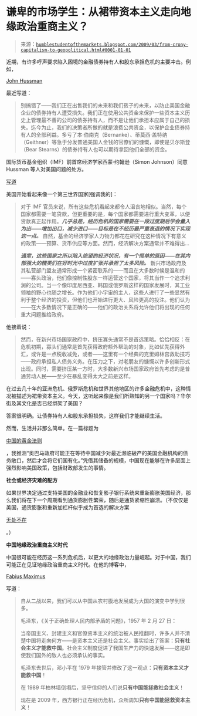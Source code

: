 <!--yml

类别：未分类

日期：2024-05-18 00:56:21

-->

# 谦卑的市场学生：从裙带资本主义走向地缘政治重商主义？

> 来源：[`humblestudentofthemarkets.blogspot.com/2009/03/from-crony-capitalism-to-geopolitical.html#0001-01-01`](https://humblestudentofthemarkets.blogspot.com/2009/03/from-crony-capitalism-to-geopolitical.html#0001-01-01)

近期，有许多呼声要求陷入困境的金融债券持有人和股东承担危机的主要冲击。例如，

[John Hussman](http://www.hussmanfunds.com/wmc/wmc090323.htm)

最近写道：

> 别搞错了——我们正在出售我们的未来和我们孩子的未来，以防止美国金融企业的债券持有人遭受损失。我们正在使用公共资金来保护一些资本主义历史上管理最不善的公司的债券持有人，而不是让他们承担本应属于自己的损失。迄今为止，我们的决策者所做的就是浪费公共资金，以保护企业债券持有人的全部利益。多亏了本·伯南克（Bernanke）、蒂莫西·盖特纳（Geithner）等急于分发普通美国人金钱的官僚们的慷慨，即使是贝尔斯登（Bear Stearns）的债券持有人也可以期待拿回他们全部的资金。

国际货币基金组织（IMF）前首席经济学家西蒙·约翰逊（Simon Johnson）同意 Hussman 等人对美国问题的处方。

[写道](http://www.theatlantic.com/doc/200905/imf-advice)

美国开始看起来像一个第三世界国家[强调我的]：

> 对于 IMF 官员来说，所有这些危机看起来都令人沮丧地相似。当然，每个国家都需要一笔贷款，但更重要的是，每个国家都需要进行重大变革，以便贷款真正起作用。***几乎总是，经历危机的国家需要在一段过度期后学会量入为出——增加出口，减少进口——目标是在不经历最严重衰退的情况下实现这一点。*** 自然，基金的经济学家人力物力都花在研究在这种情况下有意义的政策——预算、货币供应等方面。然而，经济解决方案通常并不难得出...
> 
> ***通常，这些国家之所以陷入绝望的经济状况，有一个简单的原因——在其内部强大的精英们在好时光中过度扩张并承担了太多风险。*** 新兴市场政府及其私营部门盟友通常形成一个紧密联系的——而且在大多数时候是温和的——寡头政治，他们像控制性股东一样运营这个国家，将其当作一个追求利润的公司。当一个像印度尼西亚、韩国或俄罗斯这样的国家发展时，其工业领袖的野心也随之增长。作为他们小宇宙的主人，这些人进行了一些显然有利于整个经济的投资，但他们也开始进行更大、风险更高的投注。他们认为——在大多数情况下是正确的——他们的政治关系将允许他们将出现的任何重大问题推给政府。

他接着说：

> 然而，在新兴市场国家政府中，挤压寡头通常不是首选策略。恰恰相反：在危机初期，寡头们通常是首先获得政府额外帮助的对象，比如优先获得外汇，或许是一点税收减免，或者——这里有一个经典的克里姆林宫救助技巧——政府承担私人债务义务。在压力之下，对老朋友的慷慨以许多创新形式出现。同时，需要挤压某一方时，大多数新兴市场国家政府首先考虑的是普通劳动人民——至少在暴乱变得太大之前是这样。

在过去几十年的亚洲危机、俄罗斯危机和世界其他地区的许多金融危机中，这种情况被描述为裙带资本主义。今天，这听起来像是我们所熟知的另一个国家吗？华尔街及其文化是否已经绑架了美国？

答案很明确。让债券持有人和股东承担损失，这样我们才能继续生活。

然而，生活并非那么简单。在一篇标题为

[中国的黄金法则](http://humblestudentofthemarkets.blogspot.com/2009/02/chinas-golden-rule.html)

，我推测“奥巴马政府可能正在等待中国减少对最近濒临破产的美国金融机构的债务敞口，然后才会将它们国有化。”凭借其储备的规模，中国现在能够在许多层面上强烈影响美国政策，包括财政部发生的事情。

**社会或经济灾难的配方**

如果世界决定通过支持美国的金融业和恢复影子银行系统来重新膨胀美国经济，那么我们将在下一个周期看到通货膨胀性繁荣，随后是通货紧缩性崩溃。（不仅仅是美国，通货膨胀和重新加杠杆似乎成为首选的解决方案

[无处不在](http://blogs.cfr.org/setser/2009/03/28/leveraged-desert-real-estate-squared/)

。）

**中国地缘政治重商主义时代**

中国很可能在经历这一系列危机后，以更大的地缘政治力量崛起。对于中国，我们可能正在见证地缘政治重商主义时代。在他的博客中，

[Fabius Maximus](http://fabiusmaximus.wordpress.com/2009/03/11/truth-2/)

写道：

> 自从二战以来，我们可以从中国从农村腹地发展成为大国的演变中学到很多。
> 
> 毛泽东，《关于正确处理人民内部矛盾的问题》，1957 年 2 月 27 日：
> 
> 当帝国主义、封建主义和官僚资本主义的统治被人民推翻时，许多人并不清楚中国将走向何方——是资本主义还是社会主义。事实给出了答案：**只有社会主义才能救中国**。社会主义制度促进了我国生产力的快速发展——这是即使我们国外的敌人也必须承认的事实。
> 
> 毛泽东去世后，邓小平在 1979 年接管并修改了这一观点：**只有资本主义才能救中国**！
> 
> 在 1989 年柏林墙倒塌后，坚守信仰的人们说**只有中国能拯救社会主义**！
> 
> 现在是 2009 年，西方银行正在经历危机，众所周知**只有中国能拯救资本主义**！
